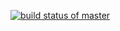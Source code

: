 [![build status of master](https://travis-ci.org/ekocibelli/SSW_HW_04A/HW05a_Mocking.svg?branch=master)](https://travis-ci.org/ekocibelli/SSW_HW_04A/HW05a_Mocking)

